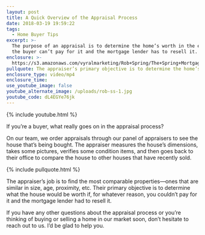 ```yaml
---
layout: post
title: A Quick Overview of the Appraisal Process
date: 2018-03-19 19:59:22
tags:
  - Home Buyer Tips
excerpt: >-
  The purpose of an appraisal is to determine the home’s worth in the event that
  the buyer can’t pay for it and the mortgage lender has to resell it.
enclosure: >-
  https://s3.amazonaws.com/vyralmarketing/Rob+Spring/The+Spring+Mortgage+Team+Presents-+A+Quick+Overview+of+the+Appraisal+Process.mp4
pullquote: The appraiser’s primary objective is to determine the home’s worth.
enclosure_type: video/mp4
enclosure_time:
use_youtube_image: false
youtube_alternate_image: /uploads/rob-ss-1.jpg
youtube_code: dL4EGYe76jk
---
```


{% include youtube.html %}

If you’re a buyer, what really goes on in the appraisal process?

On our team, we order appraisals through our panel of appraisers to see the house that’s being bought. The appraiser measures the house’s dimensions, takes some pictures, verifies some condition items, and then goes back to their office to compare the house to other houses that have recently sold.

{% include pullquote.html %}

The appraiser’s job is to find the most comparable properties—ones that are similar in size, age, proximity, etc. Their primary objective is to determine what the house would be worth if, for whatever reason, you couldn’t pay for it and the mortgage lender had to resell it.

If you have any other questions about the appraisal process or you’re thinking of buying or selling a home in our market soon, don’t hesitate to reach out to us. I’d be glad to help you.